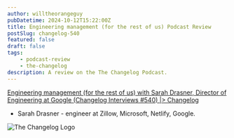 ```yaml
---
author: willtheorangeguy
pubDatetime: 2024-10-12T15:22:00Z
title: Engineering management (for the rest of us) Podcast Review
postSlug: changelog-540
featured: false
draft: false
tags:
    - podcast-review
    - the-changelog
description: A review on the The Changelog Podcast.
---
```


[Engineering management (for the rest of us) with Sarah Drasner, Director of Engineering at Google (Changelog Interviews #540) |> Changelog](https://changelog.com/podcast/540)

- Sarah Drasner - engineer at Zillow, Microsoft, Netlify, Google.

![The Changelog Logo](https://is1-ssl.mzstatic.com/image/thumb/Podcasts123/v4/b5/b1/43/b5b14333-7cbe-123d-c444-0204e5d08102/mza_311421542997449775.png/300x300bb.webp)
